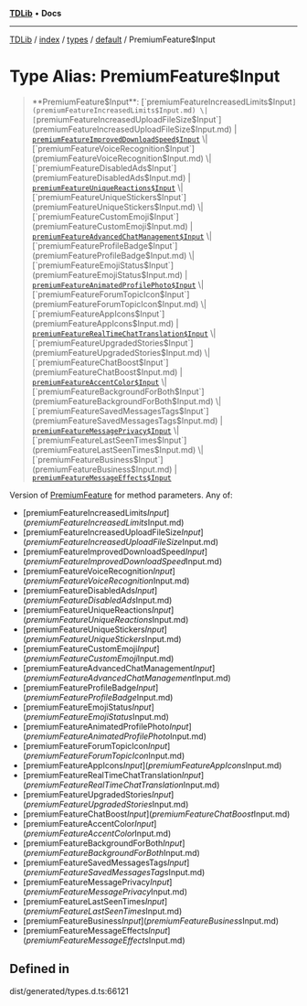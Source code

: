 [**TDLib**](../../../../../../README.md) • **Docs**

***

[TDLib](../../../../../../modules.md) / [index](../../../../../README.md) / [types](../../../README.md) / [default](../README.md) / PremiumFeature$Input

# Type Alias: PremiumFeature$Input

> **PremiumFeature$Input**: [`premiumFeatureIncreasedLimits$Input`](premiumFeatureIncreasedLimits$Input.md) \| [`premiumFeatureIncreasedUploadFileSize$Input`](premiumFeatureIncreasedUploadFileSize$Input.md) \| [`premiumFeatureImprovedDownloadSpeed$Input`](premiumFeatureImprovedDownloadSpeed$Input.md) \| [`premiumFeatureVoiceRecognition$Input`](premiumFeatureVoiceRecognition$Input.md) \| [`premiumFeatureDisabledAds$Input`](premiumFeatureDisabledAds$Input.md) \| [`premiumFeatureUniqueReactions$Input`](premiumFeatureUniqueReactions$Input.md) \| [`premiumFeatureUniqueStickers$Input`](premiumFeatureUniqueStickers$Input.md) \| [`premiumFeatureCustomEmoji$Input`](premiumFeatureCustomEmoji$Input.md) \| [`premiumFeatureAdvancedChatManagement$Input`](premiumFeatureAdvancedChatManagement$Input.md) \| [`premiumFeatureProfileBadge$Input`](premiumFeatureProfileBadge$Input.md) \| [`premiumFeatureEmojiStatus$Input`](premiumFeatureEmojiStatus$Input.md) \| [`premiumFeatureAnimatedProfilePhoto$Input`](premiumFeatureAnimatedProfilePhoto$Input.md) \| [`premiumFeatureForumTopicIcon$Input`](premiumFeatureForumTopicIcon$Input.md) \| [`premiumFeatureAppIcons$Input`](premiumFeatureAppIcons$Input.md) \| [`premiumFeatureRealTimeChatTranslation$Input`](premiumFeatureRealTimeChatTranslation$Input.md) \| [`premiumFeatureUpgradedStories$Input`](premiumFeatureUpgradedStories$Input.md) \| [`premiumFeatureChatBoost$Input`](premiumFeatureChatBoost$Input.md) \| [`premiumFeatureAccentColor$Input`](premiumFeatureAccentColor$Input.md) \| [`premiumFeatureBackgroundForBoth$Input`](premiumFeatureBackgroundForBoth$Input.md) \| [`premiumFeatureSavedMessagesTags$Input`](premiumFeatureSavedMessagesTags$Input.md) \| [`premiumFeatureMessagePrivacy$Input`](premiumFeatureMessagePrivacy$Input.md) \| [`premiumFeatureLastSeenTimes$Input`](premiumFeatureLastSeenTimes$Input.md) \| [`premiumFeatureBusiness$Input`](premiumFeatureBusiness$Input.md) \| [`premiumFeatureMessageEffects$Input`](premiumFeatureMessageEffects$Input.md)

Version of [PremiumFeature](PremiumFeature.md) for method parameters.
Any of:
- [premiumFeatureIncreasedLimits$Input](premiumFeatureIncreasedLimits$Input.md)
- [premiumFeatureIncreasedUploadFileSize$Input](premiumFeatureIncreasedUploadFileSize$Input.md)
- [premiumFeatureImprovedDownloadSpeed$Input](premiumFeatureImprovedDownloadSpeed$Input.md)
- [premiumFeatureVoiceRecognition$Input](premiumFeatureVoiceRecognition$Input.md)
- [premiumFeatureDisabledAds$Input](premiumFeatureDisabledAds$Input.md)
- [premiumFeatureUniqueReactions$Input](premiumFeatureUniqueReactions$Input.md)
- [premiumFeatureUniqueStickers$Input](premiumFeatureUniqueStickers$Input.md)
- [premiumFeatureCustomEmoji$Input](premiumFeatureCustomEmoji$Input.md)
- [premiumFeatureAdvancedChatManagement$Input](premiumFeatureAdvancedChatManagement$Input.md)
- [premiumFeatureProfileBadge$Input](premiumFeatureProfileBadge$Input.md)
- [premiumFeatureEmojiStatus$Input](premiumFeatureEmojiStatus$Input.md)
- [premiumFeatureAnimatedProfilePhoto$Input](premiumFeatureAnimatedProfilePhoto$Input.md)
- [premiumFeatureForumTopicIcon$Input](premiumFeatureForumTopicIcon$Input.md)
- [premiumFeatureAppIcons$Input](premiumFeatureAppIcons$Input.md)
- [premiumFeatureRealTimeChatTranslation$Input](premiumFeatureRealTimeChatTranslation$Input.md)
- [premiumFeatureUpgradedStories$Input](premiumFeatureUpgradedStories$Input.md)
- [premiumFeatureChatBoost$Input](premiumFeatureChatBoost$Input.md)
- [premiumFeatureAccentColor$Input](premiumFeatureAccentColor$Input.md)
- [premiumFeatureBackgroundForBoth$Input](premiumFeatureBackgroundForBoth$Input.md)
- [premiumFeatureSavedMessagesTags$Input](premiumFeatureSavedMessagesTags$Input.md)
- [premiumFeatureMessagePrivacy$Input](premiumFeatureMessagePrivacy$Input.md)
- [premiumFeatureLastSeenTimes$Input](premiumFeatureLastSeenTimes$Input.md)
- [premiumFeatureBusiness$Input](premiumFeatureBusiness$Input.md)
- [premiumFeatureMessageEffects$Input](premiumFeatureMessageEffects$Input.md)

## Defined in

dist/generated/types.d.ts:66121
